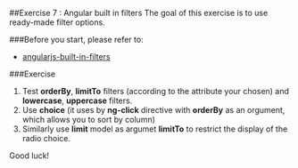 ##Exercise 7 : Angular built in filters
The goal of this exercise is to use ready-made filter options.

###Before you start, please refer to:
* [angularjs-built-in-filters](https://egghead.io/lessons/angularjs-built-in-filters)

###Exercise

1. Test **orderBy**, **limitTo** filters (according to the attribute your chosen) and **lowercase**, **uppercase** filters. 
2. Use **choice** (it uses by **ng-click** directive with **orderBy** as an orgument, which allows you to sort by column)
3. Similarly use **limit** model as argumet **limitTo** to restrict the display of the radio choice.

Good luck!
